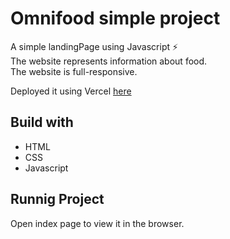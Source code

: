 # Omnifood simple project

A simple landingPage using Javascript ⚡<br/>
The website represents information about food.<br/>
The website is full-responsive.<br/>


Deployed it using Vercel [here](https://vercel.com/dashboard)

## Build with

* HTML
* CSS
* Javascript


## Runnig Project
Open index page to view it in the browser.
